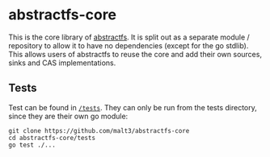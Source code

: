 # abstractfs-core

This is the core library of [abstractfs](https://github.com/malt3/abstractfs).
It is split out as a separate module / repository to allow it to have no dependencies (except for the go stdlib).
This allows users of abstractfs to reuse the core and add their own sources, sinks and CAS implementations.

## Tests

Test can be found in [`/tests`](tests). They can only be run from the tests directory, since they are their own go module:

```shell-session
git clone https://github.com/malt3/abstractfs-core
cd abstractfs-core/tests
go test ./...
```